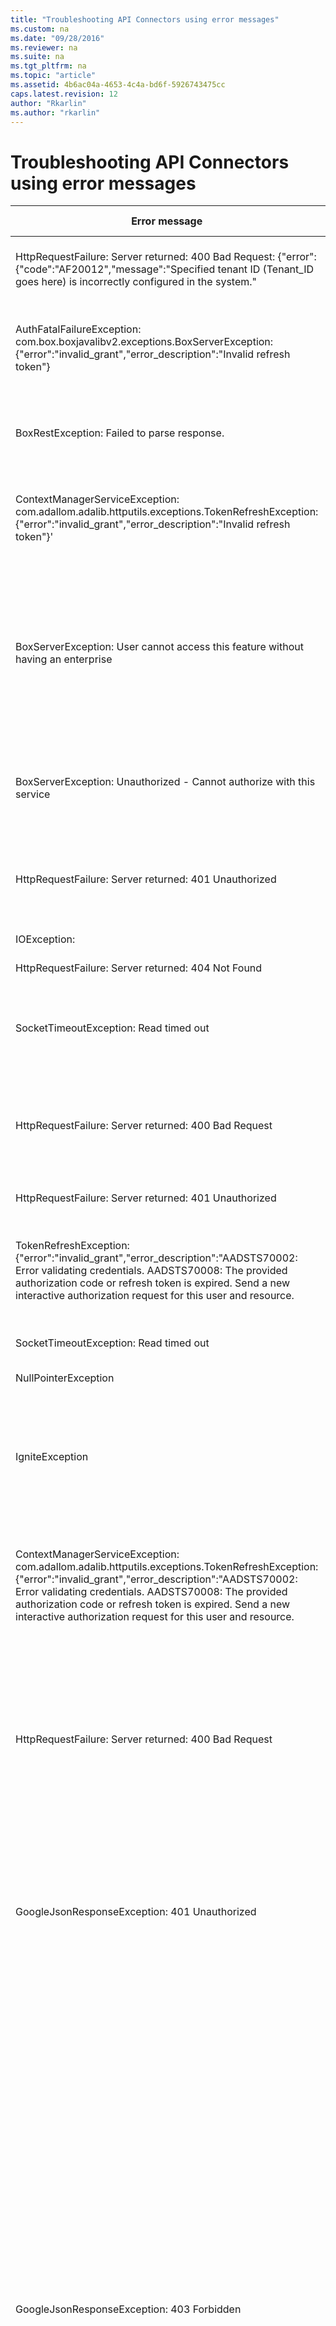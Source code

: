```yaml
---
title: "Troubleshooting API Connectors using error messages"
ms.custom: na
ms.date: "09/28/2016"
ms.reviewer: na
ms.suite: na
ms.tgt_pltfrm: na
ms.topic: "article"
ms.assetid: 4b6ac04a-4653-4c4a-bd6f-5926743475cc
caps.latest.revision: 12
author: "Rkarlin"
ms.author: "rkarlin"
---
```

# Troubleshooting API Connectors using error messages
|Error message|Relevant app|Description|Resolution|
|----|----|----|----|
|HttpRequestFailure: Server returned: 400 Bad Request: {"error":{"code":"AF20012","message":"Specified tenant ID (Tenant_ID goes here) is incorrectly configured in the system."|Office 365 |No assigned Office 365 licenses were found. |Assign at least one Office 365 license to your tenant.| 
|AuthFatalFailureException: com.box.boxjavalibv2.exceptions.BoxServerException: {"error":"invalid_grant","error_description":"Invalid refresh token"}|Box|The Box refresh token is not valid|Follow the process to connect Box to Cloud App Security again.|
|BoxRestException: Failed to parse response.|Box|Internal error|Click the Test now link again to test the connection to Box.|
|ContextManagerServiceException: com.adallom.adalib.httputils.exceptions.TokenRefreshException: {"error":"invalid_grant","error_description":"Invalid refresh token"}'|Box|The Box refresh token is not valid|Follow the process to connect Box to Cloud App Security again.|
|BoxServerException: User cannot access this feature without having an enterprise|Box|The Box account is not an Enterprise account.|Upgrade your Box license to the Enterprise version of Box and then follow the process to connect Box to Cloud App Security again.|
|BoxServerException: Unauthorized - Cannot authorize with this service|Box|The Box admin deleted the Cloud App Security application in Box.|Follow the process to connect Box to Cloud App Security again.|
|HttpRequestFailure: Server returned: 401 Unauthorized|Okta|The Okta token is not valid.|Follow the process to connect Okta to Cloud App Security again.|
|IOException:|Okta|Internal error|Contact support|
|HttpRequestFailure: Server returned: 404 Not Found|Okta|Internal error|Contact support|
|SocketTimeoutException: Read timed out|Salesforce|Internal error|Click the Test now link again to test the connection to Salesforce.|
|HttpRequestFailure: Server returned: 400 Bad Request|Salesforce|Either the connection to Salesforce did not complete or is expired.|Follow the process to connect Salesforce to Cloud App Security again.|
|HttpRequestFailure: Server returned: 401 Unauthorized|Office 365|Internal problem|Click the Test now link again|
|TokenRefreshException: {"error":"invalid_grant","error_description":"AADSTS70002: Error validating credentials. AADSTS70008: The provided authorization code or refresh token is expired. Send a new interactive authorization request for this user and resource.|Office 365|Token expired|Follow the process to connect Office 365 to Cloud App Security again.|
|SocketTimeoutException: Read timed out|Office 365|Internal error|Click the Test now link again|
|NullPointerException|Office 365|Internal error|Contact support|
|IgniteException|Office 365|Domain or user are not valid|Reset your settings and follow the process to connect Office 365 to Cloud App Security again.|
|ContextManagerServiceException: com.adallom.adalib.httputils.exceptions.TokenRefreshException: {"error":"invalid_grant","error_description":"AADSTS70002: Error validating credentials. AADSTS70008: The provided authorization code or refresh token is expired. Send a new interactive authorization request for this user and resource.|Office 365|Domain or user are not valid|Reset your settings and follow the process to connect Office 365 to Cloud App Security again.|
|HttpRequestFailure: Server returned: 400 Bad Request|Office 365|Internal error|Click the Test now link again in a few minutes, if it does not work, follow the process to connect Office 365 to Cloud App Security again.|
|GoogleJsonResponseException: 401 Unauthorized|Google Apps|Access denied. You are not authorized to read activity records. The user you log into Google Apps with must be an admin user.|Follow the process to connect Google Apps to Cloud App Security again using an admin account.|
|GoogleJsonResponseException: 403 Forbidden|Google Apps|Problem running the Google Apps API.|If you just deployed the Cloud App Security App Connector for Google Apps, check the following: If you clicked Unlimited, make sure that your Google Apps account is really unlimited. If it is not, run the App Connector again and un-select the option for an unlimited account. Check that the scopes you defined during setup are correct. If this is not a new deployment and you see this error, it may be that you reached the API limit for today and Google Apps events will be renewed tomorrow.|
|TokenResponseException: 400 Bad Request|Google Apps|Either the connection to Google Apps did not complete or is expired.|Follow the process to connect Google Apps to Cloud App Security again.|
|RuntimeException: com.adallom.adalib.httputils.exceptions.HttpRequestFailure: Server returned: 403 Forbidden|ServiceNow|Permissions are incorrect|Follow the process to connect ServiceNow to Cloud App Security again using an admin account.|
|HttpRequestFailure: Server returned: 401 Unauthorized|Exchange Online|User or password are incorrect|Make sure the username and password are correct and Follow the process to connect Exchange Online to Cloud App Security again.|
|HttpRequestFailure: Server returned: 404 Not Found|Exchange Online|The user you are using to log into Exchange Online does not have a primary mailbox in Exchange Online (for example, a user who does not exist in Azure AD or a user exists in Azure AD, but does not have an Exchange Online license).|Follow the process to connect Exchange Online to Cloud App Security again using a new admin account.|
|NullPointerException|AWS|Internal error|Contact support|
|HttpRequestFailure: Server returned: 500 Internal server error|All apps|There was an error in the app.|Check the status of the app|
|Service timeout|All apps|A timeout was detected in the connection between Cloud App Security and the app. This could be due to a problem with the app.|Try again later.|
